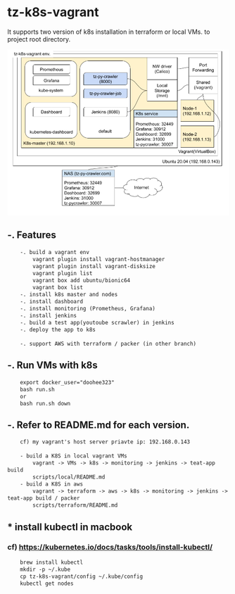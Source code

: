 # tz-k8s-vagrant

It supports two version of k8s installation in terraform or local VMs.
to project root directory. 

![Architecture1](./resource/tz-k8s-vagrant-env.png)

## -. Features 
```
    -. build a vagrant env
        vagrant plugin install vagrant-hostmanager
        vagrant plugin install vagrant-disksize
        vagrant plugin list
        vagrant box add ubuntu/bionic64
        vagrant box list    
    -. install k8s master and nodes
    -. install dashboard
    -. install monitoring (Prometheus, Grafana)
    -. install jenkins
    -. build a test app(youtoube scrawler) in jenkins
    -. deploy the app to k8s 
    
    -. support AWS with terraform / packer (in other branch)
```

## -. Run VMs with k8s 
``` 
    export docker_user="doohee323"
    bash run.sh
    or
    bash run.sh down
``` 

## -. Refer to README.md for each version.
```
    cf) my vagrant's host server priavte ip: 192.168.0.143

    - build a K8S in local vagrant VMs
        vagrant -> VMs -> k8s -> monitoring -> jenkins -> teat-app build
        scripts/local/README.md
    - build a K8S in aws
        vagrant -> terraform -> aws -> k8s -> monitoring -> jenkins -> teat-app build / packer
        scripts/terraform/README.md
```

## * install kubectl in macbook 
### cf) https://kubernetes.io/docs/tasks/tools/install-kubectl/
``` 
    brew install kubectl
    mkdir -p ~/.kube
    cp tz-k8s-vagrant/config ~/.kube/config
    kubectl get nodes
```



